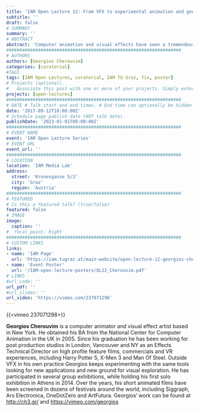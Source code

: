 ```yaml
---
title: 'IAM Open Lecture 12: From VFX to experimental animation and generative design'
subtitle: ''
draft: false
# SUMMARY
summary: ''
# ABSTRACT 
abstract: 'Computer animation and visual effects have seen a tremendous development over the past decades in a constant pursuit of recreating reality. The lecture will look into some of the processes borrowed from VFX and evolved into a series of experimental projects in computer animation and programming, based around procedural animation, growth algorithms and other bottom up behavioral systems, that best exemplify how a small set of rules can scale up and create complex forms and behaviors. This reappropriation of sophisticated tools and technology towards experimentation outside the realm of photo-realism, attempts to explore new visual territories and embrace the nature of the medium rather than disguise it.'
##################################################################
# AUTHORS 
authors: [Georgios Cherouvim]
categories: [curatorial]
#TAGS
tags: [IAM Open Lectures, curatorial, IAM TU Graz, fix, poster]
# Projects (optional).
#   Associate this post with one or more of your projects. Simply enter your project's folder or file name without extension. Otherwise, set `projects = []`.
projects: [open-lectures]
##################################################################
# DATE # Talk start and end times. # End time can optionally be hidden by prefixing the line with `#`.
date: '2017-09-12T18:00:00Z'
# Schedule page publish date (NOT talk date).
publishDate: '2023-01-01T00:00:00Z'
##################################################################
# EVENT NAME 
event: 'IAM Open Lecture Series'
# EVENT URL 
event_url: ''
##################################################################
# LOCATION 
location: 'IAM Media Lab'
address:
  street: 'Kronesgasse 5/3'
  city: 'Graz'
  region: 'Austria'
##################################################################
# FEATURED
# Is this a featured talk? (true/false)
featured: false
# IMAGE 
image:
  caption: ''
#  focal_point: Right
##################################################################
# CUSTOM LINKS 
links:
- name: 'IAM Page'
  url: 'https://iam.tugraz.at/main-website/open-lecture-12-georgios-cherouvim-from-vfx-to-experimental-animation-and-generative-design/'
- name: 'Event Poster'
  url: '/IAM-open-lecture-posters/OL12_Cherouvim.pdf'
# LINKS 
#url_code: ''
url_pdf: ''
#url_slides: ''
url_video: 'https://vimeo.com/237071298'
---
```


{{<vimeo 237071298>}}

**Georgios Cherouvim** is a computer animator and visual effect artist based in New York. He obtained his BA from the National Center for Computer Animation in the UK in 2005. Since his graduation he has been working for post production studios in London, Vancouver and NY as an Effects Technical Director on high profile feature films, commercials and VR experiences, including Harry Potter 5, X-Men 3 and Man Of Steel. Outside VFX in his own practice Georgios keeps experimenting with the same tools looking for new applications and new ground for visual exploration. He has participated in several group exhibitions, while holding his first solo exhibition in Athens in 2014. Over the years, his short animated films have been screened in dozens of festivals around the world, including Siggraph, Ars Electronica, OneDotZero and ArtFutura.
Georgios‘ work can be found at http://ch3.gr/ and https://vimeo.com/georgios
<!--

IAM Open Lecture #12  
Georgios Cherouvim  
From VFX to experimental animation and generative design  
18:00 Tuesday 12 September 2017  
IAM Media Lab, Kronesgasse 5/3

Event poster https://iam.tugraz.at/wp-content/uploads/2017/09/OL_12_cherouvim.pdf
Original post: https://iam.tugraz.at/2017/09/open-lecture-12-cherouvim/
-->